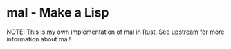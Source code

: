# mal - Make a Lisp

NOTE: This is my own implementation of mal in Rust. See [upstream](https://github.com/kanaka/mal) for more information about mal!
